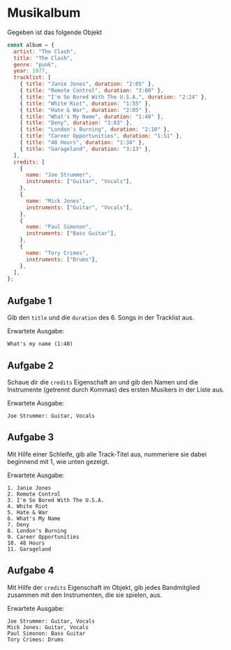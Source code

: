 # Musikalbum

Gegeben ist das folgende Objekt

```js
const album = {
  artist: "The Clash",
  title: "The Clash",
  genre: "punk",
  year: 1977,
  tracklist: [
    { title: "Janie Jones", duration: "2:05" },
    { title: "Remote Control", duration: "3:00" },
    { title: "I'm So Bored With The U.S.A.", duration: "2:24" },
    { title: "White Riot", duration: "1:55" },
    { title: "Hate & War", duration: "2:05" },
    { title: "What's My Name", duration: "1:40" },
    { title: "Deny", duration: "3:03" },
    { title: "London's Burning", duration: "2:10" },
    { title: "Career Opportunities", duration: "1:51" },
    { title: "48 Hours", duration: "1:34" },
    { title: "Garageland", duration: "3:13" },
  ],
  credits: [
    {
      name: "Joe Strummer",
      instruments: ["Guitar", "Vocals"],
    },
    {
      name: "Mick Jones",
      instruments: ["Guitar", "Vocals"],
    },
    {
      name: "Paul Simonon",
      instruments: ["Bass Guitar"],
    },
    {
      name: "Tory Crimes",
      instruments: ["Drums"],
    },
  ],
};
```

## Aufgabe 1

Gib den `title` und die `duration` des 6. Songs in der Tracklist aus.

Erwartete Ausgabe:

```plaintext
What's my name (1:40)
```

## Aufgabe 2

Schaue dir die `credits` Eigenschaft an und gib den Namen und die Instrumente (getrennt durch Kommas) des ersten Musikers in der Liste aus.

Erwartete Ausgabe:
```plaintext
Joe Strummer: Guitar, Vocals
```

## Aufgabe 3

Mit Hilfe einer Schleife, gib alle Track-Titel aus, nummeriere sie dabei beginnend mit 1, wie unten gezeigt.

Erwartete Ausgabe:

```plaintext
1. Janie Jones
2. Remote Control
3. I'm So Bored With The U.S.A.
4. White Riot
5. Hate & War
6. What's My Name
7. Deny
8. London's Burning
9. Career Opportunities
10. 48 Hours
11. Garageland
```

## Aufgabe 4

Mit Hilfe der `credits` Eigenschaft im Objekt, gib jedes Bandmitglied zusammen mit den Instrumenten, die sie spielen, aus.

Erwartete Ausgabe:

```plaintext
Joe Strummer: Guitar, Vocals
Mick Jones: Guitar, Vocals
Paul Simonon: Bass Guitar
Tory Crimes: Drums
```
